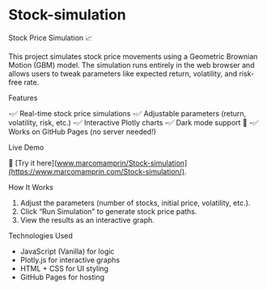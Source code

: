 # Stock-simulation

Stock Price Simulation 📈

This project simulates stock price movements using a Geometric Brownian Motion (GBM) model. The simulation runs entirely in the web browser and allows users to tweak parameters like expected return, volatility, and risk-free rate.

Features

-✅ Real-time stock price simulations
-✅ Adjustable parameters (return, volatility, risk, etc.)
-✅ Interactive Plotly charts
-✅ Dark mode support 🌙
-✅ Works on GitHub Pages (no server needed!)

Live Demo

🔗 [Try it here](www.marcomamprin/Stock-simulation](https://www.marcomamprin.com/Stock-simulation/).

How It Works
1. Adjust the parameters (number of stocks, initial price, volatility, etc.).
2. Click “Run Simulation” to generate stock price paths.
3. View the results as an interactive graph.

Technologies Used
- JavaScript (Vanilla) for logic
- Plotly.js for interactive graphs
- HTML + CSS for UI styling
- GitHub Pages for hosting
